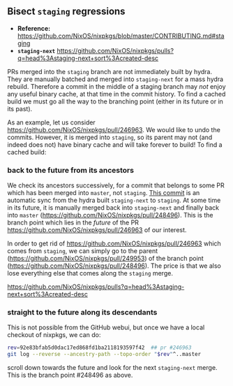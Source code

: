 ## Bisect `staging` regressions

- **Reference:** https://github.com/NixOS/nixpkgs/blob/master/CONTRIBUTING.md#staging
- **`staging-next`** https://github.com/NixOS/nixpkgs/pulls?q=head%3Astaging-next+sort%3Acreated-desc

PRs merged into the `staging` branch are not immediately built by hydra.
They are manually batched and merged into `staging-next` for a mass hydra rebuild.
Therefore a commit in the middle of a staging branch may _not_ enjoy any useful binary cache, at that time in the commit history.
To find a cached build we must go all the way to the branching point (either in its future or in its past).

As an example, let us consider https://github.com/NixOS/nixpkgs/pull/246963.
We would like to undo the commits.
However, it is merged into `staging`, so its parent may not (and indeed does not) have binary cache and will take forever to build!
To find a cached build:

### back to the future from its ancestors

We check its ancestors successively, for a commit that belongs to some PR which has been merged into `master`, not `staging`.
[This commit](https://github.com/NixOS/nixpkgs/commit/3e483a0e1fc75a57e2ef551c416f52ec598a426d) is an automatic sync from the hydra built `staging-next` to `staging`. At some time in its future, it is manually merged back into `staging-next` and finally back into `master` (https://github.com/NixOS/nixpkgs/pull/248496). This is the branch point which lies in the _future_ of the PR https://github.com/NixOS/nixpkgs/pull/246963 of our interest.

In order to get rid of https://github.com/NixOS/nixpkgs/pull/246963 which comes from `staging`, we can simply go to the parent (https://github.com/NixOS/nixpkgs/pull/249953) of the branch point (https://github.com/NixOS/nixpkgs/pull/248496). The price is that we also lose everything else that comes along the `staging` merge. 

https://github.com/NixOS/nixpkgs/pulls?q=head%3Astaging-next+sort%3Acreated-desc

### straight to the future along its descendants

This is not possible from the GitHub webui, but once we have a local checkout of nixpkgs, we can do:
```bash
rev=92e83bfab5d0dac17ed868fd1ba2118193597f42  ## pr #246963
git log --reverse --ancestry-path --topo-order "$rev"^..master
```
scroll down towards the future and look for the next `staging-next` merge. This is the branch point #248496 as above.
